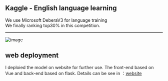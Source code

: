 ## Kaggle - English language learning
We use Microsoft DeberaV3 for language training<br>
We finally ranking top30% in this competition.<hr>
![image](https://user-images.githubusercontent.com/67999981/218992440-e8d100f3-acd1-4ff6-acc5-50c3e724c1bc.png)
## web deployment
I deploied the model on website for further use. The front-end based on Vue and back-end based on flask.
Details can be see in ：[website](https://stephen-smj.tech/kaggle-EEL/dist/#/index)

